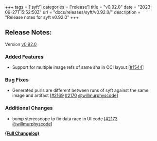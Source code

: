 +++
tags = ['syft']
categories = ['release']
title = "v0.92.0"
date = "2023-09-27T15:52:50Z"
url = "docs/releases/syft/v0.92.0/"
description = "Release notes for syft v0.92.0"
+++

## Release Notes:
Version [v0.92.0](https://github.com/anchore/syft/releases/tag/v0.92.0)

### Added Features

- Support for multiple image refs of same sha in OCI layout [[#1544](https://github.com/anchore/syft/issues/1544)]

### Bug Fixes

- Generated purls are different between runs of syft against the same image and artifact [[#2169](https://github.com/anchore/syft/issues/2169) [#2170](https://github.com/anchore/syft/pull/2170) [@willmurphyscode](https://github.com/willmurphyscode)]

### Additional Changes

- bump stereoscope to fix data race in UI code [[#2173](https://github.com/anchore/syft/pull/2173) [@willmurphyscode](https://github.com/willmurphyscode)]

**[(Full Changelog)](https://github.com/anchore/syft/compare/v0.91.0...v0.92.0)**
